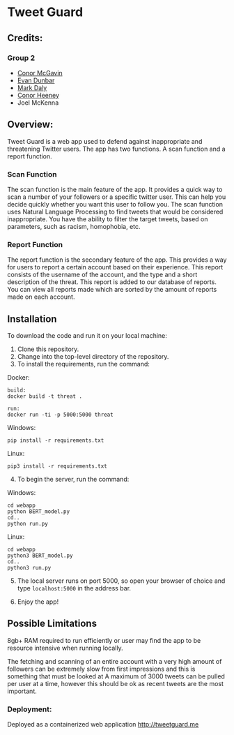 # Tweet Guard
## Credits:
### Group 2
* [Conor McGavin](https://github.com/conormcgavin)
* [Evan Dunbar](https://github.com/pkia)
* [Mark Daly](https://github.com/MarkDaly64)
* [Conor Heeney](https://github.com/ConorH99)
* Joel McKenna

## Overview:
Tweet Guard is a web app used to defend against inappropriate and threatening Twitter users. The app has two functions. A scan function and a report function. 

### Scan Function
The scan function is the main feature of the app. It provides a quick way to scan a number of your followers or a specific twitter user. This can help you decide quickly whether you want this user to follow you. The scan function uses Natural Language Processing to find tweets that would be considered inappropriate. You have the ability to filter the target tweets, based on parameters, such as racism, homophobia, etc.

### Report Function
The report function is the secondary feature of the app. This provides a way for users to report a certain account based on their experience. This report consists of the username of the account, and the type and a short description of the threat. This report is added to our database of reports. You can view all reports made which are sorted by the amount of reports made on each account.

## Installation
To download the code and run it on your local machine:

1. Clone this repository.
2. Change into the top-level directory of the repository.
3. To install the requirements, run the command:

Docker:

```
build:
docker build -t threat .

run:
docker run -ti -p 5000:5000 threat
```

Windows:
``` shell
pip install -r requirements.txt
```

Linux:
``` shell
pip3 install -r requirements.txt
```

4. To begin the server, run the command:

Windows:
``` shell
cd webapp
python BERT_model.py
cd..
python run.py
```

Linux:
```shell
cd webapp
python3 BERT_model.py
cd..
python3 run.py
```

5. The local server runs on port 5000, so open your browser of choice and type `localhost:5000` in the address bar.

6. Enjoy the app!

## Possible Limitations

8gb+ RAM required to run efficiently or user may find the app to be resource intensive when running locally.


The fetching and scanning of an entire account with a very high amount of followers can be extremely slow from first impressions and this is something that must be looked at 
A maximum of 3000 tweets can be pulled per user at a time, however this should be ok as recent tweets are the most important.


### Deployment:
Deployed as a containerized web application
http://tweetguard.me

